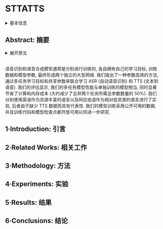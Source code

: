 # STTATTS

<details>
<summary>基本信息</summary>

- 标题: "STTATTS: Unified Speech-To-Text And Text-To-Speech Model"
- 作者:
  - 01 Hawau Olamide Toyin
  - 02 Hao Li
  - 03 Hanan Aldarmaki
- 链接:
  - [ArXiv](https://arxiv.org/abs/2410.18607)
  - [Publication]() EMNLP 2024 Findings
  - [Github](https://github.com/mbzuai-nlp/sttatts)
  - [Demo]
- 文件:
  - [ArXiv](_PDF/2410.18607v1__STTATTS__Unified_Speech-To-Text_And_Text-To-Speech_Model.pdf)
  - [Publication] #TODO

</details>

## Abstract: 摘要

<details>
<summary>展开原文</summary>

Speech recognition and speech synthesis models are typically trained separately, each with its own set of learning objectives, training data, and model parameters, resulting in two distinct large networks.
We propose a parameter-efficient approach to learning ASR and TTS jointly via a multi-task learning objective and shared parameters.
Our evaluation demonstrates that the performance of our multi-task model is comparable to that of individually trained models while significantly saving computational and memory costs (∼50\% reduction in the total number of parameters required for the two tasks combined).
We experiment with English as a resource-rich language, and Arabic as a relatively low-resource language due to shortage of TTS data.
Our models are trained with publicly available data, and both the training code and model checkpoints are openly available for further research.

</details>
<br>

语音识别和语音合成模型通常是分别进行训练的, 各自拥有自己的学习目标, 训练数据和模型参数, 最终形成两个独立的大型网络.
我们提出了一种参数高效的方法, 通过多任务学习目标和共享参数来联合学习 ASR (自动语音识别) 和 TTS (文本到语音).
我们的评估显示, 我们的多任务模型性能与单独训练的模型相当, 同时显著节省了计算和内存成本 (大约减少了合并两个任务所需总参数数量的 50%).
我们分别使用英语作为资源丰富的语言以及阿拉伯语作为相对低资源的语言进行了实验, 后者由于缺少 TTS 数据而具有代表性.
我们的模型训练采用公开可用的数据, 并且训练代码和模型检查点都开放可用以供进一步研究.

## 1·Introduction: 引言

## 2·Related Works: 相关工作

## 3·Methodology: 方法

## 4·Experiments: 实验

## 5·Results: 结果

## 6·Conclusions: 结论